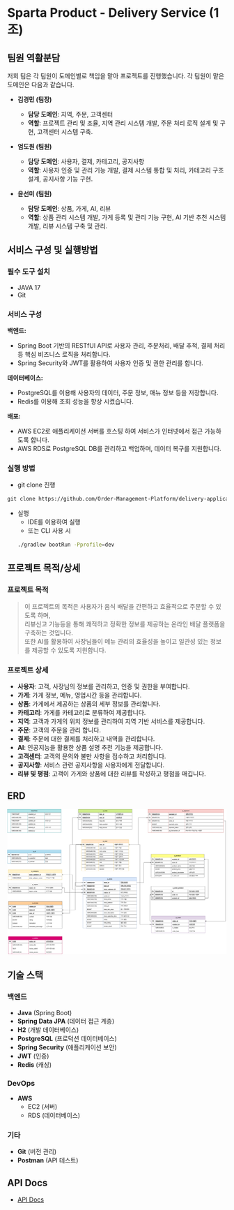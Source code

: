 # Sparta Product - Delivery Service (1조)

## 팀원 역활분담

저희 팀은 각 팀원이 도메인별로 책임을 맡아 프로젝트를 진행했습니다. 각 팀원이 맡은 도메인은 다음과 같습니다.

- **김경민 (팀장)**
    - **담당 도메인**: 지역, 주문, 고객센터 
    - **역할**: 프로젝트 관리 및 조율, 지역 관리 시스템 개발, 주문 처리 로직 설계 및 구현, 고객센터 시스템 구축.

- **엄도원 (팀원)**
  - **담당 도메인**: 사용자, 결제, 카테고리, 공지사항
  - **역할**: 사용자 인증 및 관리 기능 개발, 결제 시스템 통합 및 처리, 카테고리 구조 설계, 공지사항 기능 구현.

- **윤선미 (팀원)**
  - **담당 도메인**: 상품, 가게, AI, 리뷰
  - **역할**: 상품 관리 시스템 개발, 가게 등록 및 관리 기능 구현, AI 기반 추천 시스템 개발, 리뷰 시스템 구축 및 관리.

## 서비스 구성 및 실행방법

### 필수 도구 설치
  - JAVA 17
  - Git


### 서비스 구성

**백엔드:**
- Spring  Boot 기반의 RESTfUl API로 사용자 관리, 주문처리, 배달 추적, 결제 처리 등 핵심 비즈니스 로직을 처리합니다.
- Spring Security와 JWT를 활용하여 사용자 인증 및 권한 관리를 합니다.

**데이터베이스:**
- PostgreSQL를 이용해 사용자의 데이터, 주문 정보, 매뉴 정보 등을 저장합니다.
- Redis를 이용해 조회 성능을 향상 시켰습니다.

**배포:**
- AWS EC2로 애플리케이션 서버를 호스팅 하여 서비스가 인터넷에서 접근 가능하도록 합니다.
- AWS RDS로 PostgreSQL DB를 관리하고 백업하며, 데이터 복구를 지원합니다.

### 실행 방법

- git clone 진행
```markdown
git clone https://github.com/Order-Management-Platform/delivery-application.git
```

- 실행
    - IDE를 이용하여 실행
    - 또는 CLI 사용 시
    ```bash
    ./gradlew bootRun -Pprofile=dev
    ```

## 프로젝트 목적/상세

### 프로젝트 목적

> 이 프로젝트의 목적은 사용자가 음식 배달을 간편하고 효율적으로 주문할 수 있도록 하며,    
> 리뷰신고 기능등을 통해 쾌적하고 정확한 정보를 제공하는 온라인 배달 플랫폼을 구축하는 것입니다.    
> 또한 AI를 활용하여 사장님들이 메뉴 관리의 효율성을 높이고 일관성 있는 정보를 제공할 수 있도록 지원합니다.

### 프로젝트 상세

- **사용자**: 고객, 사장님의 정보를 관리하고, 인증 및 권한을 부여합니다.
- **가게**: 가게 정보, 메뉴, 영업시간 등을 관리합니다.
- **상품**: 가게에서 제공하는 상품의 세부 정보를 관리합니다.
- **카테고리**: 가게를 카테고리로 분류하여 제공합니다.
- **지역**: 고객과 가게의 위치 정보를 관리하여 지역 기반 서비스를 제공합니다.
- **주문**: 고객의 주문을 관리 합니다.
- **결제**: 주문에 대한 결제를 처리하고 내역을 관리합니다.
- **AI**: 인공지능을 활용한 상품 설명 추천 기능을 제공합니다.
- **고객센터**: 고객의 문의와 불만 사항을 접수하고 처리합니다.
- **공지사항**: 서비스 관련 공지사항을 사용자에게 전달합니다.
- **리뷰 및 평점**: 고객이 가게와 상품에 대한 리뷰를 작성하고 평점을 매깁니다.

## ERD

![ERD 명세서.png](./assets/ERD명세서.png)

## **기술 스택**

### **백엔드**
- **Java** (Spring Boot)
- **Spring Data JPA** (데이터 접근 계층)
- **H2** (개발 데이터베이스)
- **PostgreSQL** (프로덕션 데이터베이스)
- **Spring Security** (애플리케이션 보안)
- **JWT** (인증)
- **Redis** (캐싱)

### **DevOps**
- **AWS**
  - EC2 (서버)
  - RDS (데이터베이스)

### **기타**
- **Git** (버전 관리)
- **Postman** (API 테스트)

## API Docs

- [API Docs](https://little-pillow-4e0.notion.site/API-v-3-0-0-03c3aa6cdcd045ccb3f78edc6b09da48?pvs=4)
